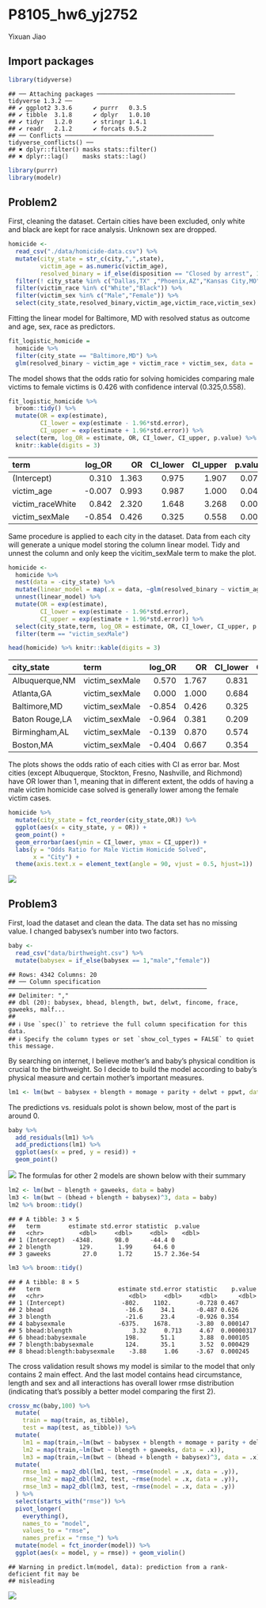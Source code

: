 P8105_hw6_yj2752
================
Yixuan Jiao

## Import packages

``` r
library(tidyverse)
```

    ## ── Attaching packages ─────────────────────────────────────── tidyverse 1.3.2 ──
    ## ✔ ggplot2 3.3.6      ✔ purrr   0.3.5 
    ## ✔ tibble  3.1.8      ✔ dplyr   1.0.10
    ## ✔ tidyr   1.2.0      ✔ stringr 1.4.1 
    ## ✔ readr   2.1.2      ✔ forcats 0.5.2 
    ## ── Conflicts ────────────────────────────────────────── tidyverse_conflicts() ──
    ## ✖ dplyr::filter() masks stats::filter()
    ## ✖ dplyr::lag()    masks stats::lag()

``` r
library(purrr)
library(modelr)
```

## Problem2

First, cleaning the dataset. Certain cities have been excluded, only
white and black are kept for race analysis. Unknown sex are dropped.

``` r
homicide <- 
  read_csv("./data/homicide-data.csv") %>%
  mutate(city_state = str_c(city,",",state),
         victim_age = as.numeric(victim_age),
         resolved_binary = if_else(disposition == "Closed by arrest", 1, 0)) %>%
  filter(! city_state %in% c("Dallas,TX" ,"Phoenix,AZ","Kansas City,MO","Tulsa,AL")) %>%
  filter(victim_race %in% c("White","Black")) %>%
  filter(victim_sex %in% c("Male","Female")) %>%
  select(city_state,resolved_binary,victim_age,victim_race,victim_sex)
```

Fitting the linear model for Baltimore, MD with resolved status as
outcome and age, sex, race as predictors.

``` r
fit_logistic_homicide = 
  homicide %>% 
  filter(city_state == "Baltimore,MD") %>%
  glm(resolved_binary ~ victim_age + victim_race + victim_sex, data = ., family = binomial()) 
```

The model shows that the odds ratio for solving homicides comparing male
victims to female victims is 0.426 with confidence interval
(0.325,0.558).

``` r
fit_logistic_homicide %>% 
  broom::tidy() %>% 
  mutate(OR = exp(estimate),
         CI_lower = exp(estimate - 1.96*std.error),
         CI_upper = exp(estimate + 1.96*std.error)) %>%
  select(term, log_OR = estimate, OR, CI_lower, CI_upper, p.value) %>% 
  knitr::kable(digits = 3)
```

| term             | log_OR |    OR | CI_lower | CI_upper | p.value |
|:-----------------|-------:|------:|---------:|---------:|--------:|
| (Intercept)      |  0.310 | 1.363 |    0.975 |    1.907 |   0.070 |
| victim_age       | -0.007 | 0.993 |    0.987 |    1.000 |   0.043 |
| victim_raceWhite |  0.842 | 2.320 |    1.648 |    3.268 |   0.000 |
| victim_sexMale   | -0.854 | 0.426 |    0.325 |    0.558 |   0.000 |

Same procedure is applied to each city in the dataset. Data from each
city will generate a unique model storing the column linear model. Tidy
and unnest the column and only keep the vicitim_sexMale term to make the
plot.

``` r
homicide <- 
  homicide %>%
  nest(data = -city_state) %>%
  mutate(linear_model = map(.x = data, ~glm(resolved_binary ~ victim_age + victim_race + victim_sex, data = .x, family =  binomial()) %>% broom::tidy())) %>%
  unnest(linear_model) %>%
  mutate(OR = exp(estimate),
         CI_lower = exp(estimate - 1.96*std.error),
         CI_upper = exp(estimate + 1.96*std.error)) %>%
  select(city_state,term, log_OR = estimate, OR, CI_lower, CI_upper, p.value) %>%
  filter(term == "victim_sexMale")

head(homicide) %>% knitr::kable(digits = 3)
```

| city_state     | term           | log_OR |    OR | CI_lower | CI_upper | p.value |
|:---------------|:---------------|-------:|------:|---------:|---------:|--------:|
| Albuquerque,NM | victim_sexMale |  0.570 | 1.767 |    0.831 |    3.761 |   0.139 |
| Atlanta,GA     | victim_sexMale |  0.000 | 1.000 |    0.684 |    1.463 |   1.000 |
| Baltimore,MD   | victim_sexMale | -0.854 | 0.426 |    0.325 |    0.558 |   0.000 |
| Baton Rouge,LA | victim_sexMale | -0.964 | 0.381 |    0.209 |    0.695 |   0.002 |
| Birmingham,AL  | victim_sexMale | -0.139 | 0.870 |    0.574 |    1.318 |   0.511 |
| Boston,MA      | victim_sexMale | -0.404 | 0.667 |    0.354 |    1.260 |   0.212 |

The plots shows the odds ratio of each cities with CI as error bar. Most
cities (except Albuquerque, Stockton, Fresno, Nashville, and Richmond)
have OR lower than 1, meaning that in different extent, the odds of
having a male victim homicide case solved is generally lower among the
female victim cases.

``` r
homicide %>%
  mutate(city_state = fct_reorder(city_state,OR)) %>%
  ggplot(aes(x = city_state, y = OR)) +
  geom_point() +
  geom_errorbar(aes(ymin = CI_lower, ymax = CI_upper)) +
  labs(y = "Odds Ratio for Male Victim Homicide Solved",
       x = "City") +
  theme(axis.text.x = element_text(angle = 90, vjust = 0.5, hjust=1))
```

![](p8105_hw6_yj2752_files/figure-gfm/unnamed-chunk-6-1.png)<!-- -->

## Problem3

First, load the dataset and clean the data. The data set has no missing
value. I changed babysex’s number into two factors.

``` r
baby <- 
  read_csv("data/birthweight.csv") %>%
  mutate(babysex = if_else(babysex == 1,"male","female"))
```

    ## Rows: 4342 Columns: 20
    ## ── Column specification ────────────────────────────────────────────────────────
    ## Delimiter: ","
    ## dbl (20): babysex, bhead, blength, bwt, delwt, fincome, frace, gaweeks, malf...
    ## 
    ## ℹ Use `spec()` to retrieve the full column specification for this data.
    ## ℹ Specify the column types or set `show_col_types = FALSE` to quiet this message.

By searching on internet, I believe mother’s and baby’s physical
condition is crucial to the birthweight. So I decide to build the model
according to baby’s physical measure and certain mother’s important
measures.

``` r
lm1 <- lm(bwt ~ babysex + blength + momage + parity + delwt + ppwt, data = baby)
```

The predictions vs. residuals polot is shown below, most of the part is
around 0.

``` r
baby %>%
  add_residuals(lm1) %>%
  add_predictions(lm1) %>%
  ggplot(aes(x = pred, y = resid)) + 
  geom_point()
```

![](p8105_hw6_yj2752_files/figure-gfm/unnamed-chunk-9-1.png)<!-- --> The
formulas for other 2 models are shown below with their summary

``` r
lm2 <- lm(bwt ~ blength + gaweeks, data = baby)
lm3 <- lm(bwt ~ (bhead + blength + babysex)^3, data = baby)
lm2 %>% broom::tidy()
```

    ## # A tibble: 3 × 5
    ##   term        estimate std.error statistic  p.value
    ##   <chr>          <dbl>     <dbl>     <dbl>    <dbl>
    ## 1 (Intercept)  -4348.      98.0      -44.4 0       
    ## 2 blength        129.       1.99      64.6 0       
    ## 3 gaweeks         27.0      1.72      15.7 2.36e-54

``` r
lm3 %>% broom::tidy()
```

    ## # A tibble: 8 × 5
    ##   term                      estimate std.error statistic    p.value
    ##   <chr>                        <dbl>     <dbl>     <dbl>      <dbl>
    ## 1 (Intercept)                -802.    1102.       -0.728 0.467     
    ## 2 bhead                       -16.6     34.1      -0.487 0.626     
    ## 3 blength                     -21.6     23.4      -0.926 0.354     
    ## 4 babysexmale               -6375.    1678.       -3.80  0.000147  
    ## 5 bhead:blength                 3.32     0.713     4.67  0.00000317
    ## 6 bhead:babysexmale           198.      51.1       3.88  0.000105  
    ## 7 blength:babysexmale         124.      35.1       3.52  0.000429  
    ## 8 bhead:blength:babysexmale    -3.88     1.06     -3.67  0.000245

The cross validation result shows my model is similar to the model that
only contains 2 main effect. And the last model contains head
circumstance, length and sex and all interactions has overall lower rmse
distribution (indicating that’s possibly a better model comparing the
first 2).

``` r
crossv_mc(baby,100) %>%
  mutate(
    train = map(train, as_tibble),
    test = map(test, as_tibble)) %>%
  mutate(
    lm1 = map(train,~lm(bwt ~ babysex + blength + momage + parity + delwt + ppwt, data = .x)),
    lm2 = map(train,~lm(bwt ~ blength + gaweeks, data = .x)),
    lm3 = map(train,~lm(bwt ~ (bhead + blength + babysex)^3, data = .x))) %>%
  mutate(
    rmse_lm1 = map2_dbl(lm1, test, ~rmse(model = .x, data = .y)),
    rmse_lm2 = map2_dbl(lm2, test, ~rmse(model = .x, data = .y)),
    rmse_lm3 = map2_dbl(lm3, test, ~rmse(model = .x, data = .y))
  ) %>% 
  select(starts_with("rmse")) %>% 
  pivot_longer(
    everything(),
    names_to = "model", 
    values_to = "rmse",
    names_prefix = "rmse_") %>% 
  mutate(model = fct_inorder(model)) %>% 
  ggplot(aes(x = model, y = rmse)) + geom_violin()
```

    ## Warning in predict.lm(model, data): prediction from a rank-deficient fit may be
    ## misleading

![](p8105_hw6_yj2752_files/figure-gfm/unnamed-chunk-11-1.png)<!-- -->
